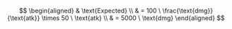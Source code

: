 $$
\begin{aligned}
& \text{Expected} \\
& = 100 \ \frac{\text{dmg}}{\text{atk}} \times 50 \ \text{atk} \\
& = 5000 \ \text{dmg}
\end{aligned}
$$
